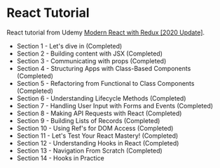 # React Tutorial

React tutorial from Udemy [Modern React with Redux [2020 Update]](https://www.udemy.com/course/react-redux/). 

* Section 1 - Let's dive in (Completed)
* Section 2 - Building content with JSX (Completed)
* Section 3 - Communicating with props (Completed)
* Section 4 - Structuring Apps with Class-Based Components (Completed)
* Section 5 - Refactoring from Functional to Class Components (Completed)
* Section 6 - Understanding Lifecycle Methods (Completed)
* Section 7 - Handling User Input with Forms and Events (Completed)
* Section 8 - Making API Requests with React (Completed)
* Section 9 - Building Lists of Records (Completed)
* Section 10 - Using Ref's for DOM Access (Completed)
* Section 11 - Let's Test Your React Mastery! (Completed)
* Section 12 - Understanding Hooks in React (Completed)
* Section 13 - Navigation From Scratch (Completed)
* Section 14 - Hooks in Practice